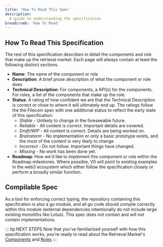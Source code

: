 ```yaml
---
title: 'How To Read This Spec'
description:
  A guide to understanding the specification
breadcrumb: 'How To Read'
---
```


## How To Read This Specification

The rest of this specification describes in detail the components and role that make up the retrieval market. Each page will always contain at least the following distinct sections.

- **Name**: The name of the component or role
- **Description**: A brief prose description of what the component or role does
- **Technical Description**: For components, a API(s) for the components. For roles, a list of the components that make up the role.
- **Status**: A rating of how confident we are that the Technical Description is correct or close to where it will ultimately end up. The ratings follow the the Filecoin spec with one additional status to reflect the early state of this specification:
   - *Stable* - Unlikely to change in the foreseeable future.
   - *Reliable* - All content is correct. Important details are covered.	
   - *Draft/WIP* - All content is correct. Details are being worked on.
   - *Brainstorm* - No implementation or only a basic prototype exists, and the most of the content is very likely to change
   - *Incorrect* - Do not follow. Important things have changed.	
   - *Missing* - No work has been done yet.
- **Roadmap**: How we'd like to implement this component or role within the Roadmap milestones. Where possible, V0 will point to existing examples in the web3 ecosystem which either follow the specification closely or perform a broadly similar function.

## Compilable Spec

As a tool for enforcing correct typing, the repository containing this specification is also a go module, and all go code should compile correctly within this module (external dependencies intentionally do not include large existing monoliths like Lotus). This spec does not contain and will not contain implementations.

::: tip NEXT STEPS
Now that you've familiarized yourself with how this specification works, you're ready to read about the Retrieval Market's [Components](./components/) and [Roles](./roles)
:::